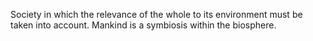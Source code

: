 Society in which the relevance of the whole to its environment must be taken into account. Mankind is a symbiosis within the biosphere. 